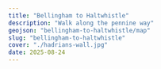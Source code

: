 ```yaml
---
title: "Bellingham to Haltwhistle"
description: "Walk along the pennine way"
geojson: "bellingham-to-haltwhistle/map"
slug: "bellingham-to-haltwhistle"
cover: "./hadrians-wall.jpg"
date: 2025-08-24
---
```

